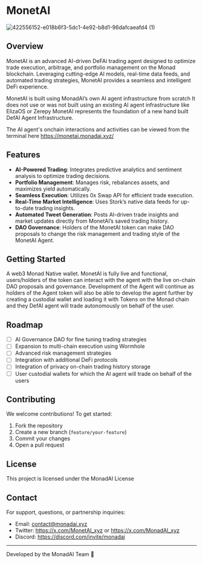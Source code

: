 # MonetAI
![422556152-e018b6f3-5dc1-4e92-b8d1-96dafcaeafd4 (1)](https://github.com/user-attachments/assets/cb11315e-d26f-412f-b12d-29b2d6f1fc49)


## Overview
MonetAI is an advanced AI-driven DeFAi trading agent designed to optimize trade execution, arbitrage, and portfolio management on the Monad blockchain. Leveraging cutting-edge AI models, real-time data feeds, and automated trading strategies, MonetAI provides a seamless and intelligent DeFi experience.

MonetAI is built using MonadAI’s own AI agent infrastructure from scratch 
It does not use or was not built using an existing AI agent infrastructure like ElizaOS or Zerepy
MonetAI represents the foundation of a new hand built DefAI Agent Infrastructure.

The AI agent's onchain interactions and activities can be viewed from the terminal here https://monetai.monadai.xyz/

## Features
- **AI-Powered Trading**: Integrates predictive analytics and sentiment analysis to optimize trading decisions.
- **Portfolio Management**: Manages risk, rebalances assets, and maximizes yield automatically.
- **Seamless Execution**: Utilizes 0x Swap API for efficient trade execution.
- **Real-Time Market Intelligence**: Uses Stork’s native data feeds for up-to-date trading insights.
- **Automated Tweet Generation**: Posts AI-driven trade insights and market updates directly from MonetAI’s saved trading history.
- **DAO Governance**: Holders of the MonetAI token can make DAO proposals to change the risk management and trading style of the MonetAI Agent.


## Getting Started
A web3 Monad Native wallet.
MonetAI is fully live and functional, users/holders of the token can interact with the agent with the live on-chain DAO proposals and governance.
Development of the Agent will continue as holders of the Agent token will also be able to develop the agent further by creating a custodial wallet and loading it with Tokens on the Monad chain and they DefAI agent will trade autonomously on behalf of the user.

## Roadmap
- [ ] AI Governance DAO for fine tuning trading strategies
- [ ] Expansion to multi-chain execution using Wormhole
- [ ] Advanced risk management strategies
- [ ] Integration with additional DeFi protocols
- [ ] Integration of privacy on-chain trading history storage
- [ ] User custodial wallets for which the AI agent will trade on behalf of the users

## Contributing
We welcome contributions! To get started:
1. Fork the repository
2. Create a new branch (`feature/your-feature`)
3. Commit your changes
4. Open a pull request

## License
This project is licensed under the MonadAI License

## Contact
For support, questions, or partnership inquiries:
- Email: contact@monadai.xyz
- Twitter: https://x.com/MonetAI_xyz or https://x.com/MonadAI_xyz
- Discord: https://discord.com/invite/monadai

---
Developed by the MonadAI Team 🚀
